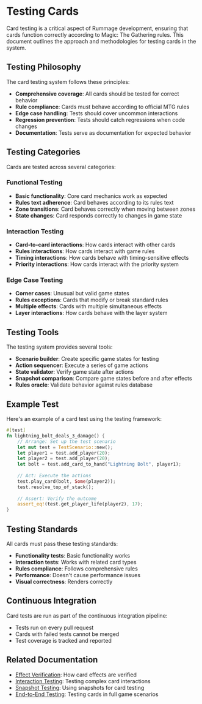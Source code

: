 # Testing Cards

Card testing is a critical aspect of Rummage development, ensuring that cards function correctly according to Magic: The Gathering rules. This document outlines the approach and methodologies for testing cards in the system.

## Testing Philosophy

The card testing system follows these principles:

- **Comprehensive coverage**: All cards should be tested for correct behavior
- **Rule compliance**: Cards must behave according to official MTG rules
- **Edge case handling**: Tests should cover uncommon interactions
- **Regression prevention**: Tests should catch regressions when code changes
- **Documentation**: Tests serve as documentation for expected behavior

## Testing Categories

Cards are tested across several categories:

### Functional Testing

- **Basic functionality**: Core card mechanics work as expected
- **Rules text adherence**: Card behaves according to its rules text
- **Zone transitions**: Card behaves correctly when moving between zones
- **State changes**: Card responds correctly to changes in game state

### Interaction Testing

- **Card-to-card interactions**: How cards interact with other cards
- **Rules interactions**: How cards interact with game rules
- **Timing interactions**: How cards behave with timing-sensitive effects
- **Priority interactions**: How cards interact with the priority system

### Edge Case Testing

- **Corner cases**: Unusual but valid game states
- **Rules exceptions**: Cards that modify or break standard rules
- **Multiple effects**: Cards with multiple simultaneous effects
- **Layer interactions**: How cards behave with the layer system

## Testing Tools

The testing system provides several tools:

- **Scenario builder**: Create specific game states for testing
- **Action sequencer**: Execute a series of game actions
- **State validator**: Verify game state after actions
- **Snapshot comparison**: Compare game states before and after effects
- **Rules oracle**: Validate behavior against rules database

## Example Test

Here's an example of a card test using the testing framework:

```rust
#[test]
fn lightning_bolt_deals_3_damage() {
    // Arrange: Set up the test scenario
    let mut test = TestScenario::new();
    let player1 = test.add_player(20);
    let player2 = test.add_player(20);
    let bolt = test.add_card_to_hand("Lightning Bolt", player1);
    
    // Act: Execute the actions
    test.play_card(bolt, Some(player2));
    test.resolve_top_of_stack();
    
    // Assert: Verify the outcome
    assert_eq!(test.get_player_life(player2), 17);
}
```

## Testing Standards

All cards must pass these testing standards:

- **Functionality tests**: Basic functionality works
- **Interaction tests**: Works with related card types
- **Rules compliance**: Follows comprehensive rules
- **Performance**: Doesn't cause performance issues
- **Visual correctness**: Renders correctly

## Continuous Integration

Card tests are run as part of the continuous integration pipeline:

- Tests run on every pull request
- Cards with failed tests cannot be merged
- Test coverage is tracked and reported

## Related Documentation

- [Effect Verification](effect_verification.md): How card effects are verified
- [Interaction Testing](interaction_testing.md): Testing complex card interactions
- [Snapshot Testing](../../core_systems/snapshot/testing.md): Using snapshots for card testing
- [End-to-End Testing](../../testing/end_to_end_testing.md): Testing cards in full game scenarios 
